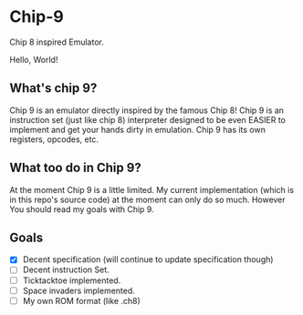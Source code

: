 # Chip-9
Chip 8 inspired Emulator.

Hello, World!

## What's chip 9?

Chip 9 is an emulator directly inspired by the famous Chip 8!
Chip 9 is an instruction set (just like chip 8) interpreter
designed to be even EASIER to implement and get your hands dirty
in emulation. Chip 9 has its own registers, opcodes, etc.

## What too do in Chip 9?

At the moment Chip 9 is a little limited.
My current implementation (which is in this repo's source code) at the moment
can only do so much. However You should read my goals with Chip 9.

## Goals

- [x] Decent specification (will continue to update specification though)
- [ ] Decent instruction Set.
- [ ] Ticktacktoe implemented.
- [ ] Space invaders implemented.
- [ ] My own ROM format (like .ch8)
